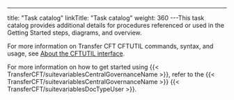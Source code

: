 ---
title: "Task catalog"
linkTitle: "Task catalog"
weight: 360
---This task catalog provides additional details for procedures referenced or used in the Getting Started steps, diagrams, and overview.

For more information on Transfer CFT CFTUTIL commands, syntax, and usage, see [About the CFTUTIL interface](../../../../../c_intro_userinterfaces/about_cftutil).

For more information on how to get started using {{< TransferCFT/suitevariablesCentralGovernanceName  >}}, refer to the {{< TransferCFT/suitevariablesCentralGovernanceName  >}} {{< TransferCFT/suitevariablesDocTypeUser  >}}.
